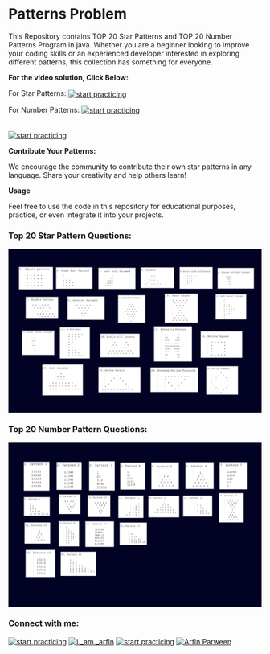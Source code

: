 
# Patterns Problem

This Repository contains TOP 20 Star Patterns and TOP 20 Number Patterns Program in java. 
Whether you are a beginner looking to improve your coding skills or an experienced developer interested in exploring different patterns, this collection has something for everyone.


**For the video solution, Click Below:**

For Star Patterns: <a href="https://www.youtube.com/watch?v=psQmOFb23Ok&t=388s"> <img align="center" src="https://www.pngall.com/wp-content/uploads/2016/05/Click-Here-PNG-HD.png" alt="start practicing"  height="40" width="150" /> </a> <br>

For Number Patterns: <a href="https://www.youtube.com/watch?v=psQmOFb23Ok&t=388s"> <img align="center" src="https://www.pngall.com/wp-content/uploads/2016/05/Click-Here-PNG-HD.png" alt="start practicing"  height="40" width="150" /> </a> <br><br>

<a href="https://www.youtube.com/c/start practicing" target="blank"><img align="center" src="https://img.shields.io/badge/Subscribe-YouTube-red?style=for-the-badge&logo=youtube" alt="start practicing" height="100" width="250"/></a><br>



**Contribute Your Patterns:**

 We encourage the community to contribute their own star patterns in any language. Share your creativity and help others learn!

**Usage**

Feel free to use the code in this repository for educational purposes, practice, or even integrate it into your projects. 

<h3 align="left">Top 20 Star Pattern Questions:</h3>
<a href="" target="blank"><img align="center" src="https://github.com/arfin-parween/Patterns_Problems/blob/master/Patterns%20Programs/Star%20pattern%20question%20-2.jpg?raw=true" alt="Star Pattern"  /></a>


<h3 align="left">Top 20 Number Pattern Questions:</h3>
<a href="" target="blank"><img align="center" src="https://github.com/arfin-parween/Patterns_Problems/blob/master/Patterns%20Programs/Number%20Pattern%20question%20-2.jpg?raw=true" alt="Number Pattern"  /></a>



<h3 align="left">Connect with me:</h3>
<p align="left">
<a href="https://twitter.com/@StartPracticing" target="blank"><img align="center" src="https://raw.githubusercontent.com/rahuldkjain/github-profile-readme-generator/master/src/images/icons/Social/twitter.svg" alt="start practicing" height="30" width="40" /></a>
<a href="https://instagram.com/i._am._arfin" target="blank"><img align="center" src="https://raw.githubusercontent.com/rahuldkjain/github-profile-readme-generator/master/src/images/icons/Social/instagram.svg" alt="i._am._arfin" height="30" width="40" /></a>
<a href="https://www.youtube.com/c/start practicing" target="blank"><img align="center" src="https://raw.githubusercontent.com/rahuldkjain/github-profile-readme-generator/master/src/images/icons/Social/youtube.svg" alt="start practicing" height="30" width="40" /></a>
<a href="https://www.linkedin.com/in/arfin-parween/" target="blank"><img align="center" src="https://i.stack.imgur.com/gVE0j.png" alt="Arfin Parween" height="30" width="40" /></a>
